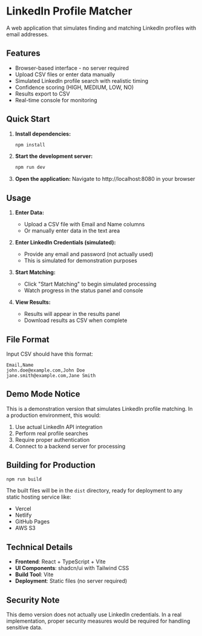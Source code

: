 # LinkedIn Profile Matcher

A web application that simulates finding and matching LinkedIn profiles with email addresses.

## Features

- Browser-based interface - no server required
- Upload CSV files or enter data manually
- Simulated LinkedIn profile search with realistic timing
- Confidence scoring (HIGH, MEDIUM, LOW, NO)
- Results export to CSV
- Real-time console for monitoring

## Quick Start

1. **Install dependencies:**
   ```bash
   npm install
   ```

2. **Start the development server:**
   ```bash
   npm run dev
   ```

3. **Open the application:**
   Navigate to http://localhost:8080 in your browser

## Usage

1. **Enter Data:**
   - Upload a CSV file with Email and Name columns
   - Or manually enter data in the text area

2. **Enter LinkedIn Credentials (simulated):**
   - Provide any email and password (not actually used)
   - This is simulated for demonstration purposes

3. **Start Matching:**
   - Click "Start Matching" to begin simulated processing
   - Watch progress in the status panel and console

4. **View Results:**
   - Results will appear in the results panel
   - Download results as CSV when complete

## File Format

Input CSV should have this format:
```csv
Email,Name
john.doe@example.com,John Doe
jane.smith@example.com,Jane Smith
```

## Demo Mode Notice

This is a demonstration version that simulates LinkedIn profile matching. In a production environment, this would:

1. Use actual LinkedIn API integration
2. Perform real profile searches
3. Require proper authentication
4. Connect to a backend server for processing

## Building for Production

```bash
npm run build
```

The built files will be in the `dist` directory, ready for deployment to any static hosting service like:
- Vercel
- Netlify
- GitHub Pages
- AWS S3

## Technical Details

- **Frontend**: React + TypeScript + Vite
- **UI Components**: shadcn/ui with Tailwind CSS
- **Build Tool**: Vite
- **Deployment**: Static files (no server required)

## Security Note

This demo version does not actually use LinkedIn credentials. In a real implementation, proper security measures would be required for handling sensitive data.